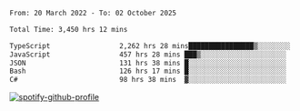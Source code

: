 <!--START_SECTION:waka-->

```txt
From: 20 March 2022 - To: 02 October 2025

Total Time: 3,450 hrs 12 mins

TypeScript                 2,262 hrs 28 mins████████████████▒░░░░░░░░   65.58 %
JavaScript                 457 hrs 28 mins ███▒░░░░░░░░░░░░░░░░░░░░░   13.26 %
JSON                       131 hrs 38 mins █░░░░░░░░░░░░░░░░░░░░░░░░   03.82 %
Bash                       126 hrs 17 mins █░░░░░░░░░░░░░░░░░░░░░░░░   03.66 %
C#                         98 hrs 38 mins  ▓░░░░░░░░░░░░░░░░░░░░░░░░   02.86 %
```

<!--END_SECTION:waka-->
[![spotify-github-profile](https://spotify-github-profile.vercel.app/api/view?uid=c00zprrvy9xiloa9qnco3hmng&cover_image=true&theme=novatorem&show_offline=false&background_color=121212&bar_color=53b14f&bar_color_cover=false)](https://spotify-github-profile.vercel.app/api/view?uid=c00zprrvy9xiloa9qnco3hmng&redirect=true)




